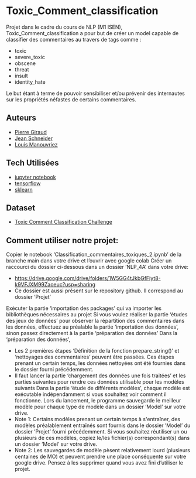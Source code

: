# Toxic_Comment_classification

Projet dans le cadre du cours de NLP (M1 ISEN), Toxic_Comment_classification a pour but de créer un model capable de classifier des commentaires au travers de tags comme :

- toxic
- severe_toxic
- obscene
- threat
- insult
- identity_hate

Le but étant à terme de pouvoir sensibiliser et/ou prévenir des internautes sur les propriétés néfastes de certains commentaires.

## Auteurs

- [Pierre Giraud](https://github.com/Giraud-Pierre)
- [Jean Schneider](https://github.com/skuuuuuuu)
- [Louis Manouvriez](https://www.github.com/Spac3Drunk)

## Tech Utilisées

- [jupyter notebook](https://jupyter.org/)
- [tensorflow](https://www.tensorflow.org/)
- [sklearn](https://scikit-learn.org/stable/)

## Dataset

- [Toxic Comment Classification Challenge](https://www.kaggle.com/c/jigsaw-toxic-comment-classification-challenge/data#)

## Comment utiliser notre projet:

Copier le notebook ‘Classification_commentaires_toxiques_2.ipynb’ de la branche main dans votre drive et l’ouvrir avec google colab
Créer un raccourci du dossier ci-dessous dans un dossier ‘NLP_4A’ dans votre drive:

- https://drive.google.com/drive/folders/1W5GG4tJkbGfFiyt8-k9VFJXM99Zaoeuc?usp=sharing
- Ce dossier est aussi présent sur le repository github. Il correspond au dossier ‘Projet’

Exécuter la partie ‘importation des packages’ qui va importer les bibliothèques nécessaires au projet
Si vous voulez réaliser la partie ‘études des jeux de données’ pour observer la répartition des commentaires dans les données, effectuez au préalable la partie ‘importation des données’, sinon passez directement à la partie ‘préparation des données’
Dans la ‘préparation des données’, 
- Les 2 premières étapes ‘Définition de la fonction prepare_string()’ et ‘nettoyages des commentaires’ peuvent être passées. Ces étapes prenant un certain temps, les données nettoyées ont été fournies dans le dossier fourni précédemment.
- Il faut lancer la partie ‘chargement des données une fois traitées’ et les parties suivantes pour rendre ces données utilisable pour les modèles suivants
Dans la partie ‘étude de différents modèles’, chaque modèle est exécutable indépendamment si vous souhaitez voir comment il fonctionne. Lors du lancement, le programme sauvegarde le meilleur modèle pour chaque type de modèle dans un dossier ‘Model’ sur votre drive.
- Note 1: Certains modèles prenant un certain temps à s'entraîner, des modèles préalablement entraînés sont fournis dans le dossier ’Model’ du dossier ’Projet’ fourni précédemment. Si vous souhaitez réutiliser un ou plusieurs de ces modèles, copiez le/les fichier(s) correspondant(s) dans un dossier ‘Model’ sur votre drive.
- Note 2: Les sauvegardes de modèle pèsent relativement lourd (plusieurs centaines de MO) et peuvent prendre une place conséquente sur votre google drive. Pensez à les supprimer quand vous avez fini d’utiliser le projet.

